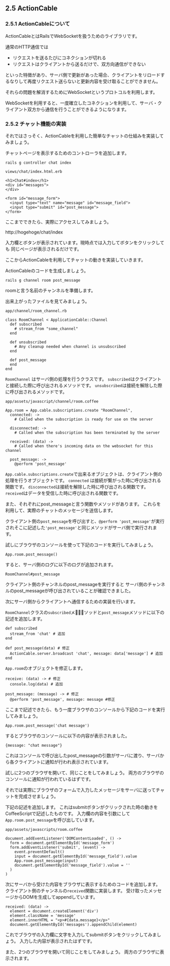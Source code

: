 ## 2.5 ActionCable

### 2.5.1 ActionCableについて
ActionCableとはRailsでWebSocketを扱うためのライブラリです。

通常のHTTP通信では

- リクエストを送るたびにコネクションが切れる
- リクエストはクライアントから送るだけで、双方向通信ができない

といった特徴があり、サーバ側で更新があった場合、クライアントをリロードするなりして再度リクエスト送らないと更新内容を受け取ることができません。

それらの問題を解消するためにWebSocketというプロトコルを利用します。

WebSocketを利用すると、一度確立したコネクションを利用して、サーバ・クライアント双方から通信を行うことができるようになります。

### 2.5.2 チャット機能の実装
それではさっそく、ActionCableを利用した簡単なチャットの仕組みを実装してみましょう。

チャットページを表示するためのコントローラを追加します。

```
rails g controller chat index
```

`views/chat/index.html.erb`

```
<h1>Chat#index</h1>
<div id="messages">
</div>

<form id="message_form">
  <input type="text" name="message" id="message_field">
  <input type="submit" id="post_message">
</form>
```

ここまでできたら、実際にアクセスしてみましょう。

http://hogehoge/chat/index

入力欄とボタンが表示されています。現時点では入力してボタンをクリックしても
同じページが表示されるだけです。

ここからActionCableを利用してチャットの動きを実装していきます。

ActionCableのコードを生成しましょう。

```
rails g channel room post_message
```

roomと言う名前のチャンネルを準備します。

出来上がったファイルを見てみましょう。

`app/channel/room_channel.rb`

```
class RoomChannel < ApplicationCable::Channel
  def subscribed
    # stream_from "some_channel"
  end

  def unsubscribed
    # Any cleanup needed when channel is unsubscribed
  end

  def post_message
  end
end
```

`RoomChannel` はサーバ側の処理を行うクラスです。
`subscribed`はクライアントと接続した際に呼び出されるメソッドです。
`unsubscribed`は接続を解除した際に呼び出されるメソッドです。

`app/assets/javascript/channel/room.coffee`

```
App.room = App.cable.subscriptions.create "RoomChannel",
  connected: ->
    # Called when the subscription is ready for use on the server

  disconnected: ->
    # Called when the subscription has been terminated by the server

  received: (data) ->
    # Called when there's incoming data on the websocket for this channel

  post_message: ->
    @perform 'post_message'
```
`App.cable.subscriptions.create`で出来るオブジェクトは、クライアント側の処理を行うオブジェクトです。
`connected` は接続が繋がった時に呼び出される関数です。
`disconnected`は接続を解除した時に呼び出される関数です。
`received`はデータを受信した時に呼び出される関数です。

また、それぞれにpost_messageと言う関数やメソッドがあります。
これらを利用して、実際のチャットのメッセージを送信します。

クライアント側の`post_message`を呼び出すと、`@perform 'post_message'`が実行されそこに記述した`'post_message'`と同じメソッドがサーバ側で実行されます。

試しにブラウザのコンソールを使って下記のコードを実行してみましょう。

```
App.room.post_message()
```

すると、サーバ側のログに以下のログが追加されます。

```
RoomChannel#post_message
```

クライアント側のチャンネルのpost_messageを実行すると
サーバ側のチャンネルのpost_messageが呼び出されていることが確認できました。

次にサーバ側からクライアントへ通信するための実装を行います。

`RoomChannel`クラスの`subscribed`メソッドと`post_message`メソッドに以下の記述を追加します。

```
def subscribed
  stream_from 'chat' # 追加
end

def post_message(data) # 修正
  ActionCable.server.broadcast 'chat', message: data['message'] # 追加
end
```

`App.room`のオブジェクトを修正します。

```
receive: (data) -> # 修正
  console.log(data) # 追加
  
post_message: (message) -> # 修正
  @perform 'post_message', message: message #修正
```

ここまで記述できたら、もう一度ブラウザのコンソールから下記のコードを実行してみましょう。


```
App.room.post_message('chat message')
```

するとブラウザのコンソールに以下の内容が表示されました。

```
{message: "chat message"}
```

これはコンソールで呼び出したpost_messageの引数がサーバに渡り、サーバから各クライアントに通知が行われ表示されています。

試しに2つのブラウザを開いて、同じことをしてみましょう。
両方のブラウザのコンソールに通知が行われているはずです。


それでは実際にブラウザのフォームで入力したメッセージをサーバに送ってチャットを完成させましょう。

下記の記述を追加します。
これはsubmitボタンがクリックされた時の動きをCoffeeScriptで記述したものです。
入力欄の内容を引数にして`App.room.post_message`を呼び出しています。

`app/assets/javascripts/room.coffee`

```
document.addEventListener('DOMContentLoaded', () ->
  form = document.getElementById('message_form')
  form.addEventListener('submit', (event) ->
    event.preventDefault()
    input = document.getElementById('message_field').value
    App.room.post_message(input)
    document.getElementById('message_field').value = ''
  )
)
```

次にサーバから受けた内容をブラウザに表示するためのコードを追加します。
クライアント側のチャンネルの`received`関数に実装します。
受け取ったメッセージからDOMを生成してappendしています。

```
received: (data) ->
  element = document.createElement('div')
  element.className = 'message'
  element.innerHTML = "<p>#{data.message}</p>"
  document.getElementById('messages').appendChild(element)
```

これでブラウザの入力欄に文字を入力してsubmitボタンをクリックしてみましょう。
入力した内容が表示されたはずです。

また、2つのブラウザを開いて同じことをしてみましょう。
両方のブラウザに表示されます。

